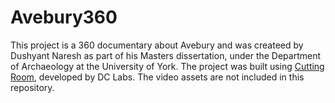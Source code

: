 # Avebury360

This project is a 360 documentary about Avebury and was createed by Dushyant Naresh as part of his Masters dissertation, under the Department of Archaeology at the University of York. The project was built using [Cutting Room](https://github.com/Digital-Creativity-Labs/CuttingRoom), developed by DC Labs. The video assets are not included in this repository.

